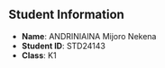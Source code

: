 ## Student Information

- **Name**: ANDRINIAINA Mijoro Nekena 
- **Student ID**: STD24143
- **Class**: K1
